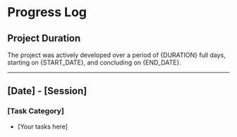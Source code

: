# Progress Log

## Project Duration

The project was actively developed over a period of {DURATION} full days, starting on {START_DATE}, and concluding on {END_DATE}.

---

## [Date] - [Session]

### [Task Category]

- [Your tasks here]
